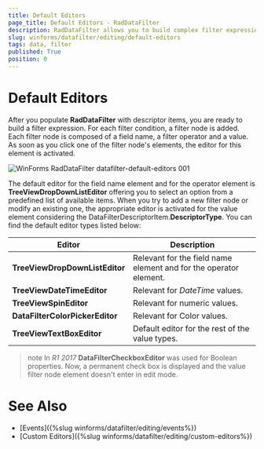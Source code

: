 ```yaml
---
title: Default Editors
page_title: Default Editors - RadDataFilter
description: RadDataFilter allows you to build complex filter expressions based on the data and collection type of the source fields.  
slug: winforms/datafilter/editing/default-editors
tags: data, filter
published: True
position: 0
---
```


# Default Editors

After you populate **RadDataFilter** with descriptor items, you are ready to build a filter expression. For each filter condition, a filter node is added. Each filter node is composed of a field name, a filter operator and a value. As soon as you click one of the filter node's elements, the editor for this element is activated.

![WinForms RadDataFilter datafilter-default-editors 001](images/datafilter-default-editors001.png)

The default editor for the field name element and for the operator element is **TreeViewDropDownListEditor** offering you to select an option from a predefined list of available items. When you try to add a new filter node or modify an existing one, the appropriate editor is activated for the value element considering the DataFilterDescriptorItem.**DescriptorType**. You can find the default editor types listed below:

|Editor|Description|
|----|----|
|**TreeViewDropDownListEditor**|Relevant for the field name element and for the operator element.|
|**TreeViewDateTimeEditor**|Relevant for *DateTime* values.|
|**TreeViewSpinEditor**|Relevant for numeric values.|
|**DataFilterColorPickerEditor**|Relevant for Color values.|
|**TreeViewTextBoxEditor**|Default editor for the rest of the value types.|

>note In *R1 2017* **DataFilterCheckboxEditor** was used for Boolean properties. Now, a permanent check box is displayed and the value filter node element doesn't enter in edit mode. 

# See Also

* [Events]({%slug winforms/datafilter/editing/events%})	
* [Custom Editors]({%slug winforms/datafilter/editing/custom-editors%})	
		
